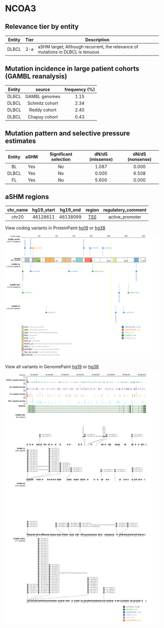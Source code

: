 # NCOA3

## Relevance tier by entity

|Entity|Tier|Description                              |
|:------:|:----:|-----------------------------------------|
|DLBCL |2-a | aSHM target; Although recurrent, the relevance of mutations in DLBCL is tenuous |

## Mutation incidence in large patient cohorts (GAMBL reanalysis)

|Entity|source        |frequency (%)|
|:------:|:--------------:|:-------------:|
|DLBCL |GAMBL genomes |1.15         |
|DLBCL |Schmitz cohort|2.34         |
|DLBCL |Reddy cohort  |2.40         |
|DLBCL |Chapuy cohort |0.43         |

## Mutation pattern and selective pressure estimates

|Entity|aSHM|Significant selection|dN/dS (missense)|dN/dS (nonsense)|
|:------:|:----:|:---------------------:|:----------------:|:----------------:|
|BL    |Yes |No                   |1.087           |0.000           |
|DLBCL |Yes |No                   |0.000           |6.508           |
|FL    |Yes |No                   |5.600           |0.000           |

## aSHM regions

|chr_name|hg19_start|hg19_end|region                                                                                    |regulatory_comment|
|:--------:|:----------:|:--------:|:------------------------------------------------------------------------------------------:|:------------------:|
|chr20   |46128611  |46138099|[TSS](https://genome.ucsc.edu/s/rdmorin/GAMBL%20hg19?position=chr20%3A46128611%2D46138099)|active_promoter   |


View coding variants in ProteinPaint [hg19](https://morinlab.github.io/LLMPP/GAMBL/NCOA3_protein.html)  or [hg38](https://morinlab.github.io/LLMPP/GAMBL/NCOA3_protein_hg38.html)

![image](images/proteinpaint/NCOA3_NM_181659.svg)

View all variants in GenomePaint [hg19](https://morinlab.github.io/LLMPP/GAMBL/NCOA3.html)  or [hg38](https://morinlab.github.io/LLMPP/GAMBL/NCOA3_hg38.html)

![image](images/proteinpaint/NCOA3.svg)
